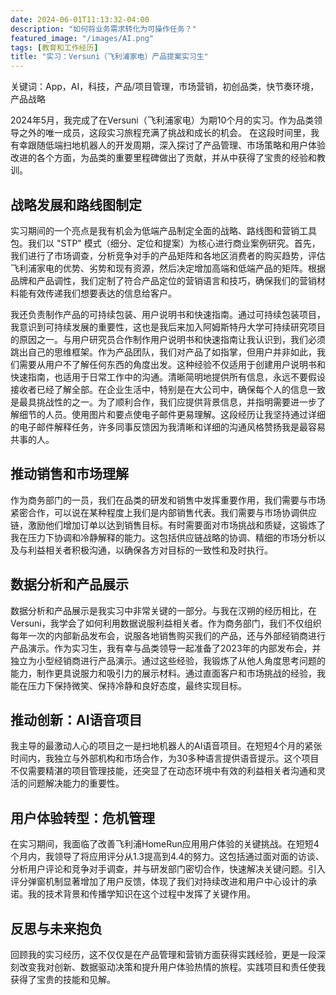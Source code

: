 ```yaml
---
date: 2024-06-01T11:13:32-04:00
description: "如何将业务需求转化为可操作任务？"
featured_image: "/images/AI.png"
tags: [教育和工作经历]
title: "实习：Versuni（飞利浦家电）产品提案实习生"
---
```

关键词：App，AI，科技，产品/项目管理，市场营销，初创品类，快节奏环境，产品战略

2024年5月，我完成了在Versuni（飞利浦家电）为期10个月的实习。作为品类领导之外的唯一成员，这段实习旅程充满了挑战和成长的机会。<!--more--> 在这段时间里，我有幸跟随低端扫地机器人的开发周期，深入探讨了产品管理、市场策略和用户体验改进的各个方面，为品类的重要里程碑做出了贡献，并从中获得了宝贵的经验和教训。

## 战略发展和路线图制定
实习期间的一个亮点是我有机会为低端产品制定全面的战略、路线图和营销工具包。我们以 "STP" 模式（细分、定位和提案）为核心进行商业案例研究。首先，我们进行了市场调查，分析竞争对手的产品矩阵和各地区消费者的购买趋势，评估飞利浦家电的优势、劣势和现有资源，然后决定增加高端和低端产品的矩阵。根据品牌和产品调性，我们定制了符合产品定位的营销语言和技巧，确保我们的营销材料能有效传递我们想要表达的信息给客户。

我还负责制作产品的可持续包装、用户说明书和快速指南。通过可持续包装项目，我意识到可持续发展的重要性，这也是我后来加入阿姆斯特丹大学可持续研究项目的原因之一。与用户研究员合作制作用户说明书和快速指南让我认识到，我们必须跳出自己的思维框架。作为产品团队，我们对产品了如指掌，但用户并非如此，我们需要从用户不了解任何东西的角度出发。这种经验不仅适用于创建用户说明书和快速指南，也适用于日常工作中的沟通。清晰简明地提供所有信息，永远不要假设接收者已经了解全部。在企业生活中，特别是在大公司中，确保每个人的信息一致是最具挑战性的之一。为了顺利合作，我们应提供背景信息，并指明需要进一步了解细节的人员。使用图片和要点使电子邮件更易理解。这段经历让我坚持通过详细的电子邮件解释任务，许多同事反馈因为我清晰和详细的沟通风格赞扬我是最容易共事的人。

## 推动销售和市场理解
作为商务部门的一员，我们在品类的研发和销售中发挥重要作用，我们需要与市场紧密合作，可以说在某种程度上我们是内部销售代表。我们需要与市场协调供应链，激励他们增加订单以达到销售目标。有时需要面对市场挑战和质疑，这锻炼了我在压力下协调和冷静解释的能力。这包括供应链战略的协调、精细的市场分析以及与利益相关者积极沟通，以确保各方对目标的一致性和及时执行。

## 数据分析和产品展示
数据分析和产品展示是我实习中非常关键的一部分。与我在汉朔的经历相比，在Versuni，我学会了如何利用数据说服利益相关者。作为商务部门，我们不仅组织每年一次的内部新品发布会，说服各地销售购买我们的产品，还与外部经销商进行产品演示。作为实习生，我有幸与品类领导一起准备了2023年的内部发布会，并独立为小型经销商进行产品演示。通过这些经验，我锻炼了从他人角度思考问题的能力，制作更具说服力和吸引力的展示材料。通过直面客户和市场挑战的经验，我能在压力下保持微笑、保持冷静和良好态度，最终实现目标。

## 推动创新：AI语音项目
我主导的最激动人心的项目之一是扫地机器人的AI语音项目。在短短4个月的紧张时间内，我独立与外部机构和市场合作，为30多种语言提供语音提示。这个项目不仅需要精湛的项目管理技能，还突显了在动态环境中有效的利益相关者沟通和灵活的问题解决能力的重要性。

## 用户体验转型：危机管理
在实习期间，我面临了改善飞利浦HomeRun应用用户体验的关键挑战。在短短4个月内，我领导了将应用评分从1.3提高到4.4的努力。这包括通过面对面的访谈、分析用户评论和竞争对手调查，并与研发部门密切合作，快速解决关键问题。引入评分弹窗机制显著增加了用户反馈，体现了我们对持续改进和用户中心设计的承诺。我的技术背景和传播学知识在这个过程中发挥了关键作用。

## 反思与未来抱负
回顾我的实习经历，这不仅仅是在产品管理和营销方面获得实践经验，更是一段深刻改变我对创新、数据驱动决策和提升用户体验热情的旅程。实践项目和责任使我获得了宝贵的技能和见解。
